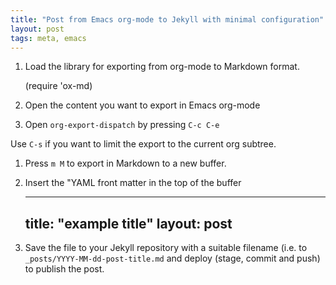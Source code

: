 ```yaml
---
title: "Post from Emacs org-mode to Jekyll with minimal configuration"
layout: post
tags: meta, emacs
---
```


1.  Load the library for exporting from org-mode to Markdown format.

    (require 'ox-md)

1.  Open the content you want to export in Emacs org-mode

2.  Open `org-export-dispatch` by pressing `C-c C-e`

Use `C-s` if you want to limit the export to the current org subtree.

1.  Press `m M` to export in Markdown to a new buffer.

2.  Insert the "YAML front matter in the top of the buffer

    ---
    title: "example title"
    layout: post
    ---

1.  Save the file to your Jekyll repository with a suitable filename (i.e. to `_posts/YYYY-MM-dd-post-title.md` and deploy (stage, commit and push) to publish the post.
